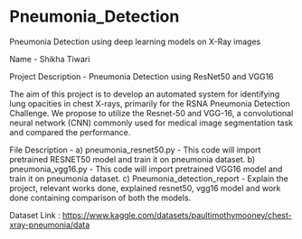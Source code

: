 # Pneumonia_Detection
Pneumonia Detection using deep learning models on X-Ray images

Name - Shikha Tiwari

Project Description - Pneumonia Detection using ResNet50 and VGG16

The aim of this project is to develop an automated system for identifying lung opacities in chest
X-rays, primarily for the RSNA Pneumonia Detection Challenge. We propose to utilize the Resnet-50 and VGG-16, a convolutional neural network (CNN) commonly used for medical image segmentation task and compared the performance.

File Description - 
  a) pneumonia_resnet50.py - This code will import pretrained RESNET50 model and train it on pneumonia dataset.
  b) pneumonia_vgg16.py - This code will import pretrained VGG16 model and train it on pneumonia dataset.
  c) Pneumonia_detection_report - Explain the project, relevant works done, explained resnet50, vgg16 model and work done containing     comparison of both the models.

Dataset Link : https://www.kaggle.com/datasets/paultimothymooney/chest-xray-pneumonia/data
